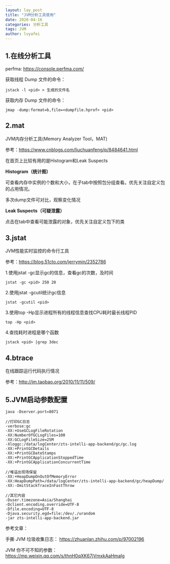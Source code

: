 ```yaml
---
layout: lay_post
title: "JVM分析工具使用"
date: 2020-04-16
categories: 分析工具
tags: JVM
author: lvyafei
---
```


## 1.在线分析工具

perfma: https://console.perfma.com/

获取线程 Dump 文件的命令：

```
jstack -l <pid> > 生成的文件名
```

获取内存 Dump 文件的命令：

```
jmap -dump:format=b,file=<dumpfile.hprof> <pid>
```
<!--more-->

## 2.mat

JVM内存分析工具(Memory Analyzer Tool，MAT)

参考：https://www.cnblogs.com/liuchuanfeng/p/8484641.html

在首页上比较有用的是Histogram和Leak Suspects

**Histogram（统计图）**

可查看内存中实例的个数和大小，在子tab中按照包分组查看。优先关注自定义包的占用情况。

多次dump文件可对比，观察变化情况

**Leak Suspects（可疑泄露）**

点击在tab中查看可能泄露的对象，优先关注自定义包下的类

## 3.jstat

JVM性能实时监控的命令行工具

参考：https://blog.51cto.com/jerrymin/2352786

1.使用jstat -gc显示gc的信息，查看gc的次数，及时间

```
jstat -gc <pid> 250 20
```

2.使用jstat -gcutil统计gc信息

```
jstat -gcutil <pid> 
```

3.使用top -Hp显示进程所有的线程信息查找CPU耗时最长线程PID

```
top -Hp <pid>
```

4.查找耗时进程是哪个函数

```
jstack <pid> |grep 3dec
```

## 4.btrace

在线跟踪运行代码执行情况

参考：http://jm.taobao.org/2010/11/11/509/

## 5.JVM启动参数配置

```
java -Dserver.port=8071 

//打印GC日志
-verbose:gc 
-XX:+UseGCLogFileRotation 
-XX:NumberOfGCLogFiles=100 
-XX:GCLogFileSize=25M 
-Xloggc:/data/logCenter/zts-intelli-app-backend/gc/gc.log 
-XX:+PrintGCDetails 
-XX:+PrintGCDateStamps 
-XX:+PrintGCApplicationStoppedTime 
-XX:+PrintGCApplicationConcurrentTime

//堆溢出现场保留
-XX:+HeapDumpOnOutOfMemoryError 
-XX:HeapDumpPath=/data/logCenter/zts-intelli-app-backend/gc/heapDump/ 
-XX:-OmitStackTraceInFastThrow 

//其它内容
-Duser.timezone=Asia/Shanghai 
-Dclient.encoding.override=UTF-8 
-Dfile.encoding=UTF-8 
-Djava.security.egd=file:/dev/./urandom 
-jar zts-intelli-app-backend.jar
```

参考文章：

手撕 JVM 垃圾收集日志：
https://zhuanlan.zhihu.com/p/97002196

JVM 你不可不知的参数：
https://mp.weixin.qq.com/s/thnH0qXK67jVmxkAaHmaIg
